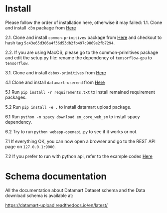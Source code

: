# Install

Please follow the order of installation here, otherwise it may failed:
1.1. Clone and install` d3m` package from [Here](https://gitlab.com/datadrivendiscovery/d3m "link title")

2.1. Clone and install `common-primitives` package from [Here](https://gitlab.com/datadrivendiscovery/common-primitives "link title") and checkout to hash tag `5c43e65d306a4f36d53db2fb497c9869e2fb7294`.

2.2. If you are using MacOS, please go to the common-primitives package and edit the setup.py file: rename the dependency of `tensorflow-gpu` to `tensorflow`.

3.1. Clone and install `dsbox-primitives` from  [Here](https://github.com/usc-isi-i2/dsbox-primitives "link title")

4.1 Clone and install `datamart-userend` from  [Here](https://github.com/usc-isi-i2/datamart-userend "link title")

5.1  Run `pip install -r requirements.txt` to install remained requirement packages.

5.2 Run `pip install -e .` to install datamart upload package.

6.1 Run `python -m spacy download en_core_web_sm` to install spacy dependency.

6.2 Try to run `python webapp-openapi.py` to see if it works or not.

7.1 If everything OK, you can now open a browser and go to the REST API page on `127.0.0.1:9000`.

7.2 If you prefer to run with python api, refer to the example codes [Here](https://github.com/usc-isi-i2/datamart-upload/tree/d3m/examples)

# Schema documentation
All the documentation about Datamart Dataset schema and the Data download schema is available at:

https://datamart-upload.readthedocs.io/en/latest/
